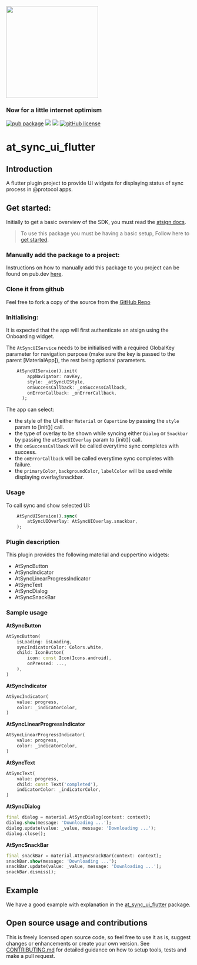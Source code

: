 <img width=250px src="https://atsign.dev/assets/img/@platform_logo_grey.svg?sanitize=true">

### Now for a little internet optimism

[![pub package](https://img.shields.io/pub/v/at_sync_ui_flutter)](https://pub.dev/packages/at_sync_ui_flutter) [![](https://img.shields.io/static/v1?label=Backend&message=@Platform&color=<COLOR>)](https://atsign.dev) [![](https://img.shields.io/static/v1?label=Publisher&message=The%20@%20Company&color=F05E3E)](https://atsign.com) [![gitHub license](https://img.shields.io/badge/license-BSD3-blue.svg)](./LICENSE)

# at_sync_ui_flutter

## Introduction

A flutter plugin project to provide UI widgets for displaying status of sync process in @protocol apps.

## Get started:

Initially to get a basic overview of the SDK, you must read the [atsign docs](https://atsign.dev/docs/overview/).

> To use this package you must be having a basic setup, Follow here to [get started](https://atsign.dev/docs/get-started/setup-your-env/).

### Manually add the package to a project:

Instructions on how to manually add this package to you project can be found on pub.dev [here](https://pub.dev/packages/at_sync_ui_flutter/install).

### Clone it from github

 Feel free to fork a copy of the source from the [GitHub Repo](https://github.com/atsign-foundation/at_widgets)

 ### Initialising:
It is expected that the app will first authenticate an atsign using the Onboarding widget.

The `AtSyncUIService` needs to be initialised with a required GlobalKey<NavigatorState> parameter for
navigation purpose (make sure the key is passed to the parent [MaterialApp]), the rest being optional parameters.

```dart
    AtSyncUIService().init(
        appNavigator: navKey,
        style: _atSyncUIStyle,
        onSuccessCallback: _onSuccessCallback,
        onErrorCallback: _onErrorCallback,
      );
```

The app can select:

- the style of the UI either `Material` or `Cupertino` by passing the `style` param to [init()] call.
- the type of overlay to be shown while syncing either `Dialog` or `Snackbar` by passing the `atSyncUIOverlay` param to [init()] call.
- the `onSuccessCallback` will be called everytime sync completes with success.
- the `onErrorCallback` will be called everytime sync completes with failure.
- the `primaryColor`, `backgroundColor`, `labelColor` will be used while displaying overlay/snackbar.

### Usage

To call sync and show selected UI:

```dart
    AtSyncUIService().sync(
        atSyncUIOverlay: AtSyncUIOverlay.snackbar,
    );
```

### Plugin description
This plugin provides the following material and cuppertino widgets:
- AtSyncButton
- AtSyncIndicator
- AtSyncLinearProgressIndicator
- AtSyncText
- AtSyncDialog
- AtSyncSnackBar

### Sample usage

**AtSyncButton**
```dart
AtSyncButton(
    isLoading: isLoading,
    syncIndicatorColor: Colors.white,
    child: IconButton(
        icon: const Icon(Icons.android),
        onPressed: ...,
    ),
)
```

**AtSyncIndicator**
```dart
AtSyncIndicator(
    value: progress,
    color: _indicatorColor,
)
```

**AtSyncLinearProgressIndicator**
```dart
AtSyncLinearProgressIndicator(
    value: progress,
    color: _indicatorColor,
)
```

**AtSyncText**
```dart
AtSyncText(
    value: progress,
    child: const Text('completed'),
    indicatorColor: _indicatorColor,
)
```

**AtSyncDialog**
```dart
final dialog = material.AtSyncDialog(context: context);
dialog.show(message: 'Downloading ...');
dialog.update(value: _value, message: 'Downloading ...');
dialog.close();
```

**AtSyncSnackBar**
```dart
final snackBar = material.AtSyncSnackBar(context: context);
snackBar.show(message: 'Downloading ...');
snackBar.update(value: _value, message: 'Downloading ...');
snackBar.dismiss();
```

## Example

We have a good example with explanation in the [at_sync_ui_flutter](https://pub.dev/packages/at_sync_ui_flutter/example) package.

## Open source usage and contributions

 This is freely licensed open source code, so feel free to use it as is, suggest changes or enhancements or create your
 own version. See [CONTRIBUTING.md](https://github.com/atsign-foundation/at_widgets/blob/trunk/CONTRIBUTING.md) for detailed guidance on how to setup tools, tests and make a pull request.